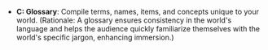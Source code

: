 - **C: Glossary**: Compile terms, names, items, and concepts unique to your world. (Rationale: A glossary ensures consistency in the world's language and helps the audience quickly familiarize themselves with the world's specific jargon, enhancing immersion.)